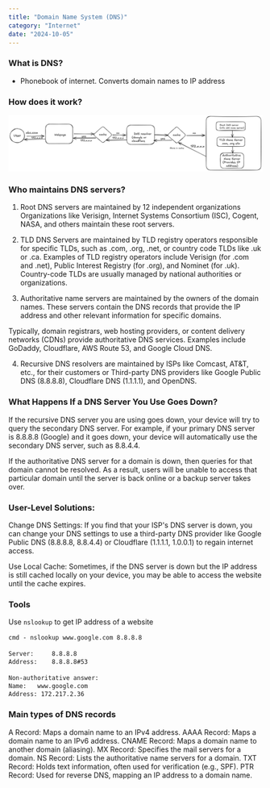 ```yaml
---
title: "Domain Name System (DNS)"
category: "Internet"
date: "2024-10-05"
---
```

### What is DNS?
- Phonebook of internet. Converts domain names to IP address
  

### How does it work?

![image](Untitled-2024-10-05-2230.png)

### Who maintains DNS servers?

1. Root DNS servers are maintained by 12 independent organizations
   Organizations like Verisign, Internet Systems Consortium (ISC), Cogent, NASA, and others maintain these root servers.  

2. TLD DNS Servers are maintained by TLD registry operators responsible for specific TLDs, such as .com, .org, .net, or country code TLDs like .uk or .ca. 
Examples of TLD registry operators include Verisign (for .com and .net), Public Interest Registry (for .org), and Nominet (for .uk). Country-code TLDs are usually managed by national authorities or organizations.

3. Authoritative name servers are maintained by the owners of the domain names. These servers contain the DNS records that provide the IP address and other relevant information for specific domains.
   
Typically, domain registrars, web hosting providers, or content delivery networks (CDNs) provide authoritative DNS services. Examples include GoDaddy, Cloudflare, AWS Route 53, and Google Cloud DNS.

4. Recursive DNS resolvers are maintained by ISPs like Comcast, AT&T, etc., for their customers or Third-party DNS providers like Google Public DNS (8.8.8.8), Cloudflare DNS (1.1.1.1), and OpenDNS.

### What Happens If a DNS Server You Use Goes Down?
If the recursive DNS server you are using goes down, your device will try to query the secondary DNS server. For example, if your primary DNS server is 8.8.8.8 (Google) and it goes down, your device will automatically use the secondary DNS server, such as 8.8.4.4.

If the authoritative DNS server for a domain is down, then queries for that domain cannot be resolved. As a result, users will be unable to access that particular domain until the server is back online or a backup server takes over.

### User-Level Solutions:
Change DNS Settings: If you find that your ISP's DNS server is down, you can change your DNS settings to use a third-party DNS provider like Google Public DNS (8.8.8.8, 8.8.4.4) or Cloudflare (1.1.1.1, 1.0.0.1) to regain internet access.

Use Local Cache: Sometimes, if the DNS server is down but the IP address is still cached locally on your device, you may be able to access the website until the cache expires.

### Tools

Use `nslookup` to get IP address of a website

```
cmd - nslookup www.google.com 8.8.8.8

Server:		8.8.8.8
Address:	8.8.8.8#53

Non-authoritative answer:
Name:	www.google.com
Address: 172.217.2.36
```

### Main types of DNS records

A Record: Maps a domain name to an IPv4 address.
AAAA Record: Maps a domain name to an IPv6 address.
CNAME Record: Maps a domain name to another domain (aliasing).
MX Record: Specifies the mail servers for a domain.
NS Record: Lists the authoritative name servers for a domain.
TXT Record: Holds text information, often used for verification (e.g., SPF).
PTR Record: Used for reverse DNS, mapping an IP address to a domain name.